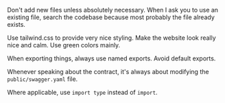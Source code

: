 Don't add new files unless absolutely necessary. When I ask you to use an existing file, search the codebase because most probably the file already exists.

Use tailwind.css to provide very nice styling. Make the website look really nice and calm. Use green colors mainly.

When exporting things, always use named exports. Avoid default exports.

Whenever speaking about the contract, it's always about modifying the `public/swagger.yaml` file.

Where applicable, use `import type` instead of `import`.
